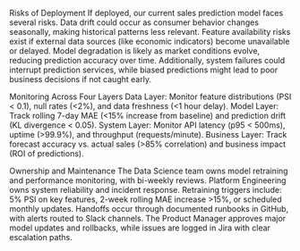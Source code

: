 Risks of Deployment
If deployed, our current sales prediction model faces several risks. Data drift could occur as consumer behavior changes seasonally, making historical patterns less relevant. Feature availability risks exist if external data sources (like economic indicators) become unavailable or delayed. Model degradation is likely as market conditions evolve, reducing prediction accuracy over time. Additionally, system failures could interrupt prediction services, while biased predictions might lead to poor business decisions if not caught early.

Monitoring Across Four Layers
Data Layer: Monitor feature distributions (PSI < 0.1), null rates (<2%), and data freshness (<1 hour delay). Model Layer: Track rolling 7-day MAE (<15% increase from baseline) and prediction drift (KL divergence < 0.05). System Layer: Monitor API latency (p95 < 500ms), uptime (>99.9%), and throughput (requests/minute). Business Layer: Track forecast accuracy vs. actual sales (>85% correlation) and business impact (ROI of predictions).

Ownership and Maintenance
The Data Science team owns model retraining and performance monitoring, with bi-weekly reviews. Platform Engineering owns system reliability and incident response. Retraining triggers include: 5% PSI on key features, 2-week rolling MAE increase >15%, or scheduled monthly updates. Handoffs occur through documented runbooks in GitHub, with alerts routed to Slack channels. The Product Manager approves major model updates and rollbacks, while issues are logged in Jira with clear escalation paths.